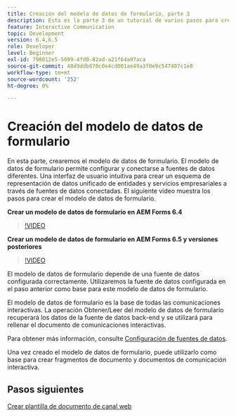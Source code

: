 ```yaml
---
title: Creación del modelo de datos de formulario, parte 3
description: Esta es la parte 3 de un tutorial de varios pasos para crear su primer documento de comunicaciones interactivas. En esta parte, crearemos el modelo de datos de formulario. El modelo de datos de formulario le permite configurar y conectarse a fuentes de datos dispares. Proporciona una interfaz de usuario intuitiva para crear un esquema de representación de datos unificado de entidades y servicios empresariales a través de fuentes de datos conectadas. El siguiente vídeo explica los pasos para crear el modelo de datos de formulario.
feature: Interactive Communication
topic: Development
version: 6.4,6.5
role: Developer
level: Beginner
exl-id: 798012e5-5099-4fd0-82ad-a21f64a97aca
source-git-commit: 48d9ddb870c0e4cd001ae49a3f0e9c547407c1e8
workflow-type: tm+mt
source-wordcount: '252'
ht-degree: 0%

---
```


# Creación del modelo de datos de formulario

En esta parte, crearemos el modelo de datos de formulario. El modelo de datos de formulario permite configurar y conectarse a fuentes de datos diferentes. Una interfaz de usuario intuitiva para crear un esquema de representación de datos unificado de entidades y servicios empresariales a través de fuentes de datos conectadas. El siguiente vídeo muestra los pasos para crear el modelo de datos de formulario.

**Crear un modelo de datos de formulario en AEM Forms 6.4**

>[!VIDEO](https://video.tv.adobe.com/v/27763?quality=12&learn=on)

**Crear un modelo de datos de formulario en AEM Forms 6.5 y versiones posteriores**

>[!VIDEO](https://video.tv.adobe.com/v/27765?quality=12&learn=on)

El modelo de datos de formulario depende de una fuente de datos configurada correctamente. Utilizaremos la fuente de datos configurada en el paso anterior como base para este modelo de datos de formulario.

El modelo de datos de formulario es la base de todas las comunicaciones interactivas. La operación Obtener/Leer del modelo de datos de formulario recuperará los datos de la fuente de datos back-end y se utilizará para rellenar el documento de comunicaciones interactivas.

Para obtener más información, consulte [Configuración de fuentes de datos](parttwo.md).

Una vez creado el modelo de datos de formulario, puede utilizarlo como base para crear fragmentos de documento y documentos de comunicación interactiva.

## Pasos siguientes

[Crear plantilla de documento de canal web](./partfour.md)


